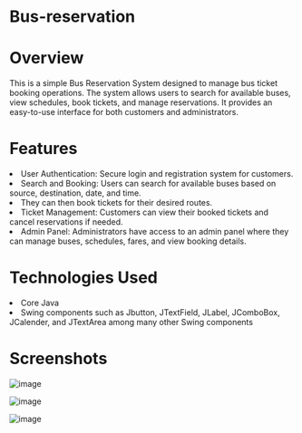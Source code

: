 # Bus-reservation
# Overview

This is a simple Bus Reservation System designed to manage bus ticket booking operations. The system allows users to search for available buses, view schedules, book tickets, and manage reservations. It provides an easy-to-use interface for both customers and administrators.

# Features

<li>User Authentication: Secure login and registration system for customers.</li>
<li>Search and Booking: Users can search for available buses based on source, destination, date, and time. </li>
<li>They can then book tickets for their desired routes.</li>
<li>Ticket Management: Customers can view their booked tickets and cancel reservations if needed.</li>
<li>Admin Panel: Administrators have access to an admin panel where they can manage buses, schedules, fares, and view booking details.</li>

# Technologies Used

<li>Core Java</li>
<li>Swing components
        such as Jbutton, JTextField, JLabel, JComboBox, JCalender, and JTextArea among many other Swing components</li>
        
# Screenshots

![image](https://github.com/ArunachalamOfficial/Bus-reservation/assets/160225333/80c879f6-d836-4aac-9209-2f9e17e34d9b)

![image](https://github.com/ArunachalamOfficial/Bus-reservation/assets/160225333/4780570f-2f64-4b3f-8e3c-908285a42db5)

![image](https://github.com/ArunachalamOfficial/Bus-reservation/assets/160225333/7d2bf7cc-bc95-4910-95b0-981e6c9fccc5)


